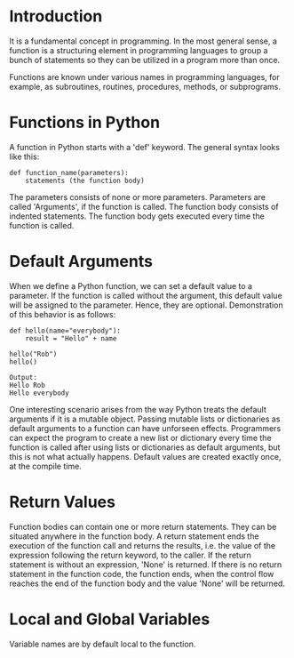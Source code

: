 # Introduction

It is a fundamental concept in programming. In the most general sense, a function is a structuring element in programming languages to group a bunch of statements so they can be utilized in a program more than once.

Functions are known under various names in programming languages, for example, as subroutines, routines, procedures, methods, or subprograms.

# Functions in Python

A function in Python starts with a 'def' keyword. The general syntax looks like this:

```
def function_name(parameters):
    statements (the function body)
```

The parameters consists of none or more parameters. Parameters are called 'Arguments', if the function is called. The function body consists of indented statements. The function body gets executed every time the function is called.

# Default Arguments

When we define a Python function, we can set a default value to a parameter. If the function is called without the argument, this default value will be assigned to the parameter. Hence, they are optional.
Demonstration of this behavior is as follows:

```
def hello(name="everybody"):
    result = "Hello" + name

hello("Rob")
hello()
```
```
Output:
Hello Rob
Hello everybody
```

One interesting scenario arises from the way Python treats the default arguments if it is a mutable object.
Passing mutable lists or dictionaries as default arguments to a function can have unforseen effects. 
Programmers can expect the program to create a new list or dictionary every time the function is called after using lists or dictionaries as default arguments, but this is not what actually happens.
Default values are created exactly once, at the compile time.


# Return Values

Function bodies can contain one or more return statements. They can be situated anywhere in the function body. A return statement ends the execution of the function call and returns the results, 
i.e. the value of the expression following the return keyword, to the caller. If the return statement is without an expression, 'None' is returned. If there is no return statement in the function code, the function ends, when the control flow reaches the end of the function body and the value 'None' will be returned.

# Local and Global Variables

Variable names are by default local to the function.